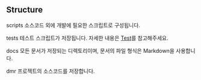 Structure
---------

scripts
소스코드 외에 개발에 필요한 스크립트로 구성됩니다.

tests
테스트 스크립트가 저장됩니다. 자세한 내용은 [Test](test.md)를 참고해주세요.

docs
모든 문서가 저장되는 디렉토리이며, 문서의 파일 형식은 Markdown을 사용합니다.

dmr
프로젝트의 소스코드를 저장합니다.

